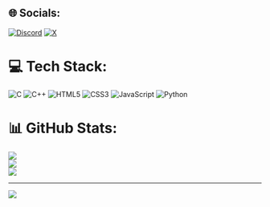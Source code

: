 
## 🌐 Socials:
[![Discord](https://img.shields.io/badge/Discord-%237289DA.svg?logo=discord&logoColor=white)](https://discord.gg/600691737027149834) [![X](https://img.shields.io/badge/X-black.svg?logo=X&logoColor=white)](https://x.com/umngaa) 

# 💻 Tech Stack:
![C](https://img.shields.io/badge/c-%2300599C.svg?style=plastic&logo=c&logoColor=white) ![C++](https://img.shields.io/badge/c++-%2300599C.svg?style=plastic&logo=c%2B%2B&logoColor=white) ![HTML5](https://img.shields.io/badge/html5-%23E34F26.svg?style=plastic&logo=html5&logoColor=white) ![CSS3](https://img.shields.io/badge/css3-%231572B6.svg?style=plastic&logo=css3&logoColor=white) ![JavaScript](https://img.shields.io/badge/javascript-%23323330.svg?style=plastic&logo=javascript&logoColor=%23F7DF1E) ![Python](https://img.shields.io/badge/python-3670A0?style=plastic&logo=python&logoColor=ffdd54)
# 📊 GitHub Stats:
![](https://github-readme-stats.vercel.app/api?username=umnga&theme=github_dark&hide_border=true&include_all_commits=false&count_private=false)<br/>
![](https://github-readme-streak-stats.herokuapp.com/?user=umnga&theme=github_dark&hide_border=true)<br/>
![](https://github-readme-stats.vercel.app/api/top-langs/?username=umnga&theme=github_dark&hide_border=true&include_all_commits=false&count_private=false&layout=compact)

---
[![](https://visitcount.itsvg.in/api?id=umnga&icon=0&color=0)](https://visitcount.itsvg.in)

<!-- Proudly created with GPRM ( https://gprm.itsvg.in ) -->
